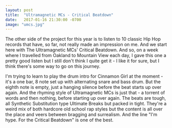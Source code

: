 ```yaml
---
layout: post
title:  "Ultramagnetic MCs - Critical Beatdown"
date:   2017-01-16 21:30:00 -0700
image: "umcs.jpg"
---
```


The other side of the project for this year is to listen to 10 classic Hip Hop
records that have, so far, not really made an impression on me. And we start
here with The Ultramagnetic MCs' Critical Beatdown. And so, on a week where
I travelled from Oakland to Mountain View each day, I gave this one a pretty
good listen but I still don't think I quite get it - I like it for sure, but
I think there's some way to go on this journey.

I'm trying to learn to play the drum intro for Cinnamon Girl at the moment - it's
a one bar, 8 note set up with alternating snare and bass drum. But the eighth note
is empty, just a hanging silence before the beat starts up over again. And the
rhyming style of Ultramagnetic MCs is just that - a torrent of words and then
nothing, before starting up over again. The beats are tough, all Synthetic
Substitution type Ultimate Breaks but packed in tight. They're a weird mix of
both hardcore old school rap styles but the content is all over the place and
veers between bragging and surrealism. And the line "I'm hype. For the Critical
Beatdown" is one of the best.

